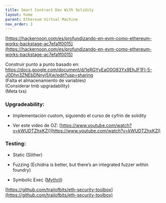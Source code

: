 ```yaml
---
title: Smart Contract Dev With Solidity
layout: home
parent: Ethereum Virtual Machine
nav_order: 3
---
```



[https://hackernoon.com/es/profundizando-en-evm-como-ethereum-works-backstage-ac7efa1f0015](https://hackernoon.com/es/profundizando-en-evm-como-ethereum-works-backstage-ac7efa1f0015)

  

Construir punto a punto basado en:  [https://docs.google.com/document/d/1eRGYyEaO0O83Yx9EhJF1Fl-5-J0Dhn3ZNEbDNnyj5Xw/edit?usp=sharing  
](https://docs.google.com/document/d/1eRGYyEaO0O83Yx9EhJF1Fl-5-J0Dhn3ZNEbDNnyj5Xw/edit?usp=sharing)(Falta el almacenamiento de variables)  
(Considerar tmb upgradability)  
(Meta txs)

  
  

### Upgradeability:  
  

- Implementación custom, siguiendo el curso de cyfrin de solidity

- Ver este video de OZ: [https://www.youtube.com/watch?v=kWUDTZhxKZI](https://www.youtube.com/watch?v=kWUDTZhxKZI)

  

### Testing:  
- Static (Slither)  
- Fuzzing (Echidna is better, but there’s an integrated fuzzer within foundry)

- Symbolic Exec ([Mythril](https://joran-honig.medium.com/introduction-to-mythril-classic-and-symbolic-execution-ef59339f259b))

[https://github.com/trailofbits/eth-security-toolbox](https://github.com/trailofbits/eth-security-toolbox)